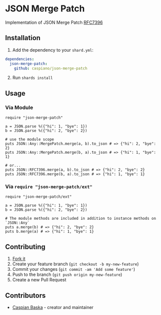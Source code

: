 # JSON Merge Patch

Implementation of JSON Merge Patch [RFC7396](https://www.rfc-editor.org/rfc/rfc7396.html)

## Installation

1. Add the dependency to your `shard.yml`:

```yaml
dependencies:
  json-merge-patch:
    github: caspiano/json-merge-patch
```

2. Run `shards install`

## Usage

### Via Module

```crystal
require "json-merge-patch"

a = JSON.parse %({"hi": 1, "bye": 1})
b = JSON.parse %({"hi": 2, "bye": 2})

# use the module scope
puts JSON::Any::MergePatch.merge(a, b).to_json # => {"hi": 2, "bye": 2}
puts JSON::Any::MergePatch.merge(b, a).to_json # => {"hi": 1, "bye": 1}

# or...
puts JSON::RFC7396.merge(a, b).to_json # => {"hi": 2, "bye": 2}
puts JSON::RFC7396.merge(b, a).to_json # => {"hi": 1, "bye": 1}
```

### Via `require "json-merge-patch/ext"`

```crystal
require "json-merge-patch/ext"

a = JSON.parse %({"hi": 1, "bye": 1})
b = JSON.parse %({"hi": 2, "bye": 2})

# The module methods are included in addition to instance methods on `JSON::Any`
puts a.merge(b) # => {"hi": 2, "bye": 2}
puts b.merge(a) # => {"hi": 1, "bye": 1}
```

## Contributing

1. [Fork it](https://github.com/caspiano/json-merge-patch/fork)
2. Create your feature branch (`git checkout -b my-new-feature`)
3. Commit your changes (`git commit -am 'Add some feature'`)
4. Push to the branch (`git push origin my-new-feature`)
5. Create a new Pull Request

## Contributors

- [Caspian Baska](https://github.com/caspiano) - creator and maintainer
